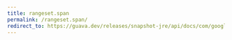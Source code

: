 ```yaml
---
title: rangeset.span
permalink: /rangeset.span/
redirect_to: https://guava.dev/releases/snapshot-jre/api/docs/com/google/common/collect/RangeSet.html#span--
---
```

